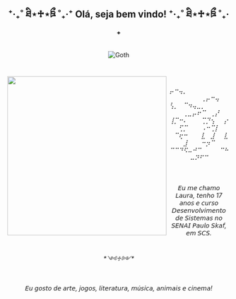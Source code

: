<h2 align="center">⁺‧₊˚ ཐི⋆♱⋆ཋྀ ˚₊‧⁺  Olá, seja bem vindo!  ⁺‧₊˚ ཐི⋆♱⋆ཋྀ ˚₊‧⁺</h2>

###

<div align= "center">
  <img src= "https://media.tenor.com/nYOi7JVd9NQAAAAi/welkom-goth.gif" alt="Goth">
</div>

###

###

<br clear="both">
<img align="left" height="360" src="https://media1.giphy.com/media/v1.Y2lkPTc5MGI3NjExZGhuMGJ0dTQ2aHYxenZycHIzdTZta3IxajIwYWw5bGFmamJjdjhldiZlcD12MV9pbnRlcm5hbF9naWZfYnlfaWQmY3Q9cw/6bWVga5jeONxwuclWD/giphy.gif"  />

###

<h6 align="center">⡤⠒⢤⡀⠀⠀⠀⠀⠀⠀⠀⠀⠀⠀⠀⠀⠀⠀⢀⡤⠒⢤<br>⢣⡀⠀⠉⠲⢤⣀⡀⠀⠀⠀⠀⠀⠀⢀⣀⡤⠖⠉⠀⢀⡜<br>⢸⡉⠒⠄⠀⠀⠀⢉⡙⢢⠀⠀⡔⢋⡉⠀⠀⠀⠠⠒⢉⡇<br>⠀⠉⢖⠒⠀⠀⠀⣇⠀⣸⠀⠀⣇⠀⣸⠀⠀⠀⠒⡲⠉⠀<br>     ⠉⠉⠙⠫⠤⠚⠉⠀⠀⠀⠀⠉⠓⠤⠝⠋⠉<br><br><br><br>    𝘌𝘶 𝘮𝘦 𝘤𝘩𝘢𝘮𝘰 𝘓𝘢𝘶𝘳𝘢, 𝘵𝘦𝘯𝘩𝘰 17 𝘢𝘯𝘰𝘴 𝘦 𝘤𝘶𝘳𝘴𝘰 𝘋𝘦𝘴𝘦𝘯𝘷𝘰𝘭𝘷𝘪𝘮𝘦𝘯𝘵𝘰 𝘥𝘦 𝘚𝘪𝘴𝘵𝘦𝘮𝘢𝘴 𝘯𝘰 𝘚𝘌𝘕𝘈𝘐 𝘗𝘢𝘶𝘭𝘰 𝘚𝘬𝘢𝘧, 𝘦𝘮 𝘚𝘊𝘚.<br><br><br>                         *༺♱༻*<br><br><br>           𝘌𝘶 𝘨𝘰𝘴𝘵𝘰 𝘥𝘦 𝘢𝘳𝘵𝘦, 𝘫𝘰𝘨𝘰𝘴, 𝘭𝘪𝘵𝘦𝘳𝘢𝘵𝘶𝘳𝘢, 𝘮ú𝘴𝘪𝘤𝘢, 𝘢𝘯𝘪𝘮𝘢𝘪𝘴 𝘦 𝘤𝘪𝘯𝘦𝘮𝘢!</h6>

###
